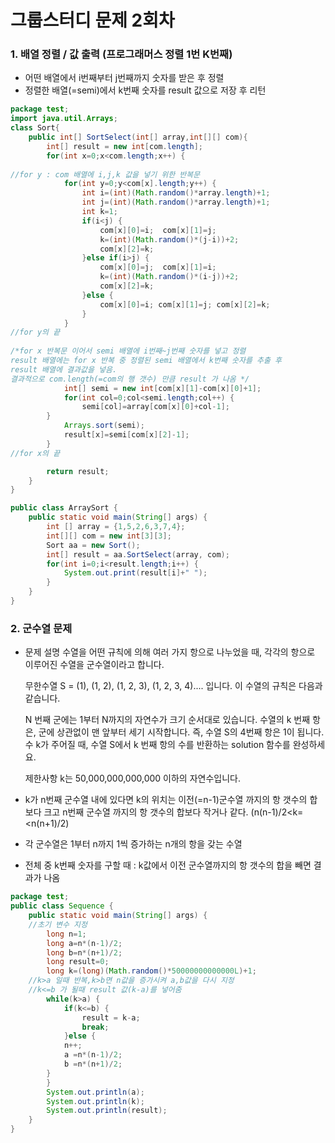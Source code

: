 # 그룹스터디 문제 2회차

### 1. 배열 정렬 / 값 출력 (프로그래머스 정렬 1번 K번째)

* 어떤 배열에서 i번째부터 j번째까지 숫자를 받은 후 정렬
* 정렬한 배열(=semi)에서 k번째 숫자를 result 값으로 저장 후 리턴

~~~java
package test;
import java.util.Arrays;
class Sort{
	public int[] SortSelect(int[] array,int[][] com){
		int[] result = new int[com.length];
		for(int x=0;x<com.length;x++) {
			
//for y : com 배열에 i,j,k 값을 넣기 위한 반복문
			for(int y=0;y<com[x].length;y++) {
				int i=(int)(Math.random()*array.length)+1;
				int j=(int)(Math.random()*array.length)+1;
				int k=1;
				if(i<j) {
					com[x][0]=i;  com[x][1]=j;
					k=(int)(Math.random()*(j-i))+2;
					com[x][2]=k;
				}else if(i>j) {
					com[x][0]=j;  com[x][1]=i;
					k=(int)(Math.random()*(i-j))+2;
					com[x][2]=k;
				}else {
					com[x][0]=i; com[x][1]=j; com[x][2]=k;
				}
			}
//for y의 끝	
			
/*for x 반복문 이어서 semi 배열에 i번째~j번째 숫자를 넣고 정렬
result 배열에는 for x 반복 중 정렬된 semi 배열에서 k번째 숫자를 추출 후
result 배열에 결과값을 넣음.
결과적으로 com.length(=com의 행 갯수) 만큼 result 가 나옴 */
			int[] semi = new int[com[x][1]-com[x][0]+1];
			for(int col=0;col<semi.length;col++) {
				semi[col]=array[com[x][0]+col-1];
		}
			Arrays.sort(semi);
			result[x]=semi[com[x][2]-1];
		}	
//for x의 끝		

		return result;
	}
}

public class ArraySort {
	public static void main(String[] args) {
		int [] array = {1,5,2,6,3,7,4};
		int[][] com = new int[3][3];
		Sort aa = new Sort();
		int[] result = aa.SortSelect(array, com);
		for(int i=0;i<result.length;i++) {
			System.out.print(result[i]+" ");
		}
	}
}

~~~



### 2. 군수열 문제

* 문제 설명
  수열을 어떤 규칙에 의해 여러 가지 항으로 나누었을 때, 각각의 항으로 이루어진 수열을 군수열이라고 합니다.

  무한수열 S = (1), (1, 2), (1, 2, 3), (1, 2, 3, 4).... 입니다. 이 수열의 규칙은 다음과 같습니다.

  N 번째 군에는 1부터 N까지의 자연수가 크기 순서대로 있습니다.
  수열의 k 번째 항은, 군에 상관없이 맨 앞부터 세기 시작합니다. 즉, 수열 S의 4번째 항은 1이 됩니다.
  수 k가 주어질 때, 수열 S에서 k 번째 항의 수를 반환하는 solution 함수를 완성하세요.

  제한사항
  k는 50,000,000,000,000 이하의 자연수입니다.

* k가 n번째 군수열 내에 있다면 k의 위치는 이전(=n-1)군수열 까지의 항 갯수의 합보다 크고 n번째 군수열 까지의 항 갯수의 합보다 작거나 같다. (n(n-1)/2<k=<n(n+1)/2)
* 각 군수열은 1부터 n까지 1씩 증가하는 n개의 항을 갖는 수열
* 전체 중 k번째 숫자를 구할 때 : k값에서 이전 군수열까지의 항 갯수의 합을 빼면 결과가 나옴

~~~java
package test;
public class Sequence {
	public static void main(String[] args) {
    //초기 변수 지정
		long n=1;
		long a=n*(n-1)/2;
		long b=n*(n+1)/2;
		long result=0;
		long k=(long)(Math.random()*50000000000000L)+1;
    //k>a 일때 반복,k>b면 n값을 증가시켜 a,b값을 다시 지정
    //k<=b 가 될때 result 값(k-a)를 넣어줌
		while(k>a) {
			if(k<=b) {
				result = k-a;
				break;
			}else {
			n++;
			a =n*(n-1)/2;			
			b =n*(n+1)/2;
		}
		}
		System.out.println(a);
		System.out.println(k);
		System.out.println(result);	 	
	}
}
~~~
